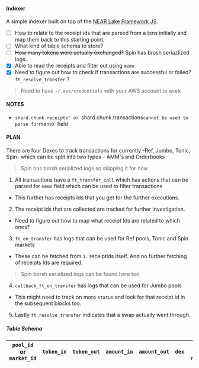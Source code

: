 #### Indexer

A simple indexer built on top of the [NEAR Lake Framework JS](https://github.com/near/near-lake-framework-js).

- [ ] How to relate to the receipt ids that are parsed from a txns initially and map them back to this starting point.
- [ ] What kind of table schema to store?
- [ ] ~~How many tokens were actually exchanged?~~ Spin has brosh seriazlized logs.
- [x] Able to read the receipts and filter out using `memo`
- [x] Need to figure out how to check if transactions are successful or failed? `ft_resolve_transfer` ?

> Need to have `~/.aws/credentials` with your AWS account to work

#### NOTES

- `shard.chunk.receipts' or `shard.chunk.transactions`cannot be used to parse for`memo` field


#### PLAN

There are four Dexes to track transactions for currently -Ref, Jumbo, Tonic, Spin- which can be split into two types - AMM's and Orderbooks

> Spin has borsh serialized logs so skipping it for now

1. All transactions have a `ft_transfer_call` which has actions that can be parsed for `memo` field which can be used to filter transactions
 - This further has receipts ids that you get for the further executions.

2. The receipt ids that are collected are tracked for further investigation. 
 - Need to figure out how to map what receipt Ids are related to which ones? 

3. `ft_on_transfer` has logs that can be used for Ref pools, Tonic and Spin markets
 - These can be fetched from `1.` receiptIds itself. And no further fetching of receipts Ids are required.

> Spin borsh serialized logs can be found here too.

4. `callback_ft_on_transfer` has logs that can be used for Jumbo pools
  - This might need to track on more `status` and look for that receipt id in the subsequent blocks too.

5. Lastly `ft_resolve_transfer` indicates that a swap actually went through.

##### Table Schema

| `pool_id` or `market_id` | `token_in` | `token_out` | `amount_in` | `amount_out` | `dex` | `txn_hash` or `receipt_id` |
| ------------------------ | ---------  | ----------  | ----------  | -----------  | ----  |  -----------------------   |